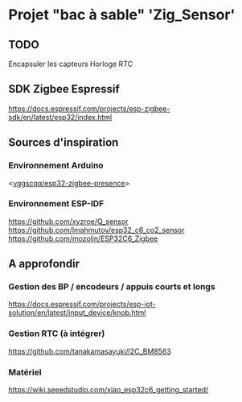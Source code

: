 # Projet "bac à sable" 'Zig_Sensor'

## TODO

Encapsuler les capteurs
Horloge RTC

## SDK Zigbee Espressif

<https://docs.espressif.com/projects/esp-zigbee-sdk/en/latest/esp32/index.html>

## Sources d'inspiration

### Environnement Arduino

<[vggscqq/esp32-zigbee-presence](https://github.com/vggscqq/esp32-zigbee-presence)>

### Environnement ESP-IDF

<https://github.com/xyzroe/Q_sensor>
<https://github.com/lmahmutov/esp32_c6_co2_sensor>
<https://github.com/mozolin/ESP32C6_Zigbee>

## A approfondir

### Gestion des BP / encodeurs / appuis courts et longs

<https://docs.espressif.com/projects/esp-iot-solution/en/latest/input_device/knob.html>

### Gestion RTC (à intégrer)

<https://github.com/tanakamasayuki/I2C_BM8563>

### Matériel

<https://wiki.seeedstudio.com/xiao_esp32c6_getting_started/>
